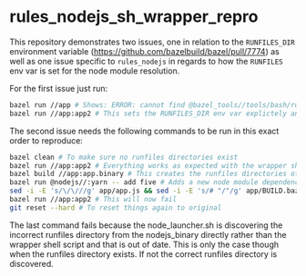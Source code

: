 # rules_nodejs_sh_wrapper_repro

This repository demonstrates two issues, one in relation to the `RUNFILES_DIR` environment variable (https://github.com/bazelbuild/bazel/pull/7774) as well as one issue specific to `rules_nodejs` in regards to how the `RUNFILES` env var is set for the node module resolution.

For the first issue just run:
```bash
bazel run //app # Shows: ERROR: cannot find @bazel_tools//tools/bash/runfiles:runfiles.bash
bazel run //app:app2 # This sets the RUNFILES_DIR env var explictely and works
```

The second issue needs the following commands to be run in this exact order to reproduce:

```bash
bazel clean # To make sure no runfiles directories exist
bazel run //app:app2 # Everything works as expected with the wrapper shell script
bazel build //app:app.binary # This creates the runfiles directories of the nodejs_binary directly
bazel run @nodejs//:yarn -- add five # Adds a new node module dependency that is not included in the runfiles directory above
sed -i -E 's/\/\///g' app/app.js && sed -i -E 's/# "/"/g' app/BUILD.bazel # Uncomments code that makes use of the added module
bazel run //app:app2 # This will now fail
git reset --hard # To reset things again to original
```

The last command fails because the node_launcher.sh is discovering the incorrect runfiles directory from the nodejs_binary directly rather than the wrapper shell script and that is out of date. This is only the case though when the runfiles directory exists. If not the correct runfiles directory is discovered.
